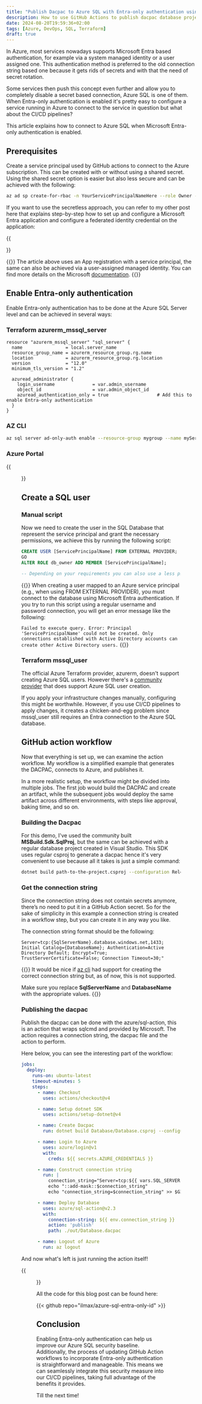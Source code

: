 ```yaml
---
title: "Publish Dacpac to Azure SQL with Entra-only authentication using GitHub Actions"
description: How to use GitHub Actions to publish dacpac database projects to Azure SQL when Entra-Only authentication is enabled
date: 2024-08-20T19:59:36+02:00
tags: [Azure, DevOps, SQL, Terraform]
draft: true
---
```


In Azure, most services nowadays supports Microsoft Entra based authentication, for example via a system managed identity or a user assigned one.
This authentication method is preferred to the old connection string based one because it gets rids of secrets and with that the need of secret rotation.

Some services then push this concept even further and allow you to completely disable a secret based connection, Azure SQL is one of them. When Entra-only authentication is enabled it's pretty easy to configure a service running in Azure to connect to the service in question but what about the CI/CD pipelines?

This article explains how to connect to Azure SQL when Microsoft Entra-only authentication is enabled.

## Prerequisites

Create a service principal used by GitHub actions to connect to the Azure subscription. This can be created with or without using a shared secret. Using the shared secret option is easier but also less secure and can be achieved with the following:

```sh
az ad sp create-for-rbac -n YourServicePrincipalNameHere --role Owner --scopes /subscriptions/YourSubcriptionIdHere
```

If you want to use the secretless approach, you can refer to my other post here that explains step-by-step how to set up and configure a Microsoft Entra application and configure a federated identity credential on the application:

{{<article link="/posts/github-azure-oidc/">}}

{{<tip>}}
The article above uses an App registration with a service principal, the same can also be achieved via a user-assigned managed identity. You can find more details on the Microsoft [documentation](https://learn.microsoft.com/en-us/azure/developer/github/connect-from-azure-openid-connect).
{{</tip>}}

## Enable Entra-only authentication

Enable Entra-only authentication has to be done at the Azure SQL Server level and can be achieved in several ways:

### Terraform azurerm_mssql_server

```hcl
resource "azurerm_mssql_server" "sql_server" {
  name                = local.server_name
  resource_group_name = azurerm_resource_group.rg.name
  location            = azurerm_resource_group.rg.location
  version             = "12.0"
  minimum_tls_version = "1.2"

  azuread_administrator {
    login_username              = var.admin_username
    object_id                   = var.admin_object_id
    azuread_authentication_only = true                  # Add this to enable Entra-only authentication
  }
}
```

### AZ CLI

```sh
az sql server ad-only-auth enable --resource-group mygroup --name myServer
```

### Azure Portal

{{<figure src="azure-portal.png" alt="Enable Entra-only authentication in the portal" caption="*Enable Entra-only authentication in the portal*">}}

## Create a SQL user

### Manual script

Now we need to create the user in the SQL Database that represent the service principal and grant the necessary permissions, we achieve this by running the following script:

```sql
CREATE USER [ServicePrincipalName] FROM EXTERNAL PROVIDER;
GO
ALTER ROLE db_owner ADD MEMBER [ServicePrincipalName];

-- Depending on your requirements you can also use a less privileged role, e.g. db_ddladmin
```

{{<note>}}
When creating a user mapped to an Azure service principal (e.g., when using FROM EXTERNAL PROVIDER), you must connect to the database using Microsoft Entra authentication. If you try to run this script using a regular username and password connection, you will get an error message like the following:

`
Failed to execute query. Error: Principal 'ServicePrincipalName' could not be created.
Only connections established with Active Directory accounts can create other Active Directory users.
`
{{</note>}}

### Terraform mssql_user

The official Azure Terraform provider, azurerm, doesn't support creating Azure SQL users. However there's a [community provider](https://registry.terraform.io/providers/betr-io/mssql/latest) that does support Azure SQL user creation.

If you apply your infrastructure changes manually, configuring this might be worthwhile. However, if you use CI/CD pipelines to apply changes, it creates a chicken-and-egg problem since mssql_user still requires an Entra connection to the Azure SQL database.

## GitHub action workflow

Now that everything is set up, we can examine the action workflow. My workflow is a simplified example that generates the DACPAC, connects to Azure, and publishes it.

In a more realistic setup, the workflow might be divided into multiple jobs. The first job would build the DACPAC and create an artifact, while the subsequent jobs would deploy the same artifact across different environments, with steps like approval, baking time, and so on.

### Building the Dacpac

For this demo, I've used the community built **MSBuild.Sdk.SqlProj**, but the same can be achieved with a regular database project created in Visual Studio. This SDK uses regular csproj to generate a dacpac hence it's very convenient to use because all it takes is just a simple command:

```sh
dotnet build path-to-the-project.csproj --configuration Release
```

### Get the connection string

Since the connection string does not contain secrets anymore, there’s no need to put it in a GitHub Action secret. So for the sake of simplicity in this example a connection string is created in a workflow step, but you can create it in any way you like.

The connection string format should be the following:

`
Server=tcp:{SqlServerName}.database.windows.net,1433; Initial Catalog={DatabaseName}; Authentication=Active Directory Default; Encrypt=True; TrustServerCertificate=False; Connection Timeout=30;"
`

{{<note>}}
It would be nice if [az cli](https://learn.microsoft.com/en-us/cli/azure/sql/db?view=azure-cli-latest#az-sql-db-show-connection-string) had support for creating the correct connection string but, as of now, this is not supported.

Make sure you replace **SqlServerName** and **DatabaseName** with the appropriate values.
{{</note>}}

### Publishing the dacpac

Publish the dacpac can be done with the azure/sql-action, this is an action that wraps sqlcmd and provided by Microsoft. The action requires a connection string, the dacpac file and the action to perform.

Here below, you can see the interesting part of the workflow:

```yml
jobs:
  deploy:
    runs-on: ubuntu-latest
    timeout-minutes: 5
    steps:
      - name: Checkout
        uses: actions/checkout@v4

      - name: Setup dotnet SDK
        uses: actions/setup-dotnet@v4

      - name: Create Dacpac
        run: dotnet build Database/Database.csproj --configuration Release -o ./out

      - name: Login to Azure
        uses: azure/login@v1
        with:
          creds: ${{ secrets.AZURE_CREDENTIALS }}

      - name: Construct connection string
        run: |
          connection_string="Server=tcp:${{ vars.SQL_SERVER }}.database.windows.net,1433; Initial Catalog=${{ vars.SQL_DATABASE }}; Authentication=Active Directory Default; Encrypt=True; TrustServerCertificate=False; Connection Timeout=30;"
          echo "::add-mask::$connection_string"
          echo "connection_string=$connection_string" >> $GITHUB_ENV

      - name: Deploy Database
        uses: azure/sql-action@v2.3
        with:
          connection-string: ${{ env.connection_string }}
          action: 'publish'
          path: ./out/Database.dacpac

      - name: Logout of Azure
        run: az logout
```

And now what's left is just running the action itself!

{{<figure src="action.png" alt="GitHub Action workflow run" caption="*GitHub Action workflow run*">}}

All the code for this blog post can be found here:

{{< github repo="ilmax/azure-sql-entra-only-id" >}}

## Conclusion

Enabling Entra-only authentication can help us improve our Azure SQL security baseline. Additionally, the process of updating GitHub Action workflows to incorporate Entra-only authentication is straightforward and manageable. This means we can seamlessly integrate this security measure into our CI/CD pipelines, taking full advantage of the benefits it provides.

Till the next time!
